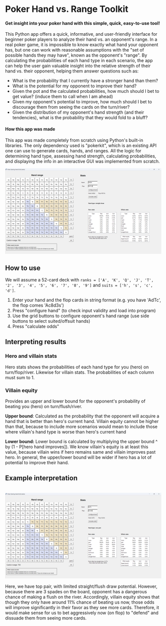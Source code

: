 # Poker Hand vs. Range Toolkit

#### Get insight into your poker hand with this simple, quick, easy-to-use tool!

This Python app offers a quick, informative, and user-friendly interface for beginner poker players to analyze their hand vs. an opponent's range. In a real poker game, it is impossible to know exactly what hand your opponent has, but one can work with reasonable assumptions with the "set of possible hands they may have", known as the opponent's "range". By calculating the probabilities of each hand type in each scenario, the app can help the user gain valuable insight into the relative strength of their hand vs. their opponent, helping them answer questions such as:

- What is the probability that I currently have a stronger hand than them? 
- What is the potential for my opponent to improve their hand?
- Given the pot and the calculated probabilities, how much should I bet to get value? (induce them to call when I am ahead)
- Given my opponent's potential to improve, how much should I bet to discourage them from seeing the cards on the turn/river?
- Given the distribution of my opponent's hand strength (and their tendencies), what is the probability that they would fold to a bluff?

#### How this app was made

This app was made completely from scratch using Python's built-in libraries. The only dependency used is "pokerkit", which is an existing API one can use to generate cards, hands, and ranges. All the logic for determining hand type, assessing hand strength, calculating probabilities, and displaying the info in an interactive GUI was implemented from scratch. </br>

<img src="https://github.com/ren-jamie11/poker_gui/blob/main/gui1.png" alt="Alt text" width="1000">

## How to use

We will assume a 52-card deck with ```ranks = ['A', 'K', 'Q', 'J', 'T', '2', '3', '4', '5', '6', '7', '8', '9']``` and ```suits = ['h', 's', 'c', 'd']```.

1. Enter your hand and the flop cards in string format (e.g. you have 'AdTc', the flop comes 'Ac8d3s')
2. Press "configure hand" (to check input validity and load into program)
3. Use the grid buttons to configure opponent's hand range (use side buttons to select suited/offsuit hands)
4. Press "calculate odds"

## Interpreting results

### Hero and villain stats

Hero stats shows the probabilities of each hand type for you (hero) on turn/flop/river. Likewise for villain stats. The probabilities of each column must sum to 1.

### Villain equity

Provides an upper and lower bound for the opponent's probability of beating you (hero) on turn/flush/river. 

**Upper bound**: Calculated as the probability that the opponent will acquire a hand that is better than hero's current hand. Villain equity cannot be higher than that, because to include more scenarios would mean to include those where villain's hand type is worse than hero's current hand

**Lower bound:** Lower bound is calculated by multiplying the upper bound ^ by (1 - P[hero hand improves]). We know villain's equity is at least this value, because villain wins if hero remains same and villain improves past hero. In general, the upper/lower bound will be wider if hero has a lot of potential to improve their hand.

## Example interpretation

</br>
<img src="https://github.com/ren-jamie11/poker_gui/blob/main/gui2.png" alt="Alt text" width="1000">
</br>

Here, we have top pair, with limited straight/flush draw potential. However, because there are 3 spades on the board, opponent has a dangerous chance of making a flush on the river. Accordingly, villain equity shows that though they only have around 11% chance of beating us now, those odds will improve significantly in their favor as they see more cards. Therefore, it would make sense for us to bet aggressively now (on flop) to "defend" and dissuade them from seeing more cards. 






